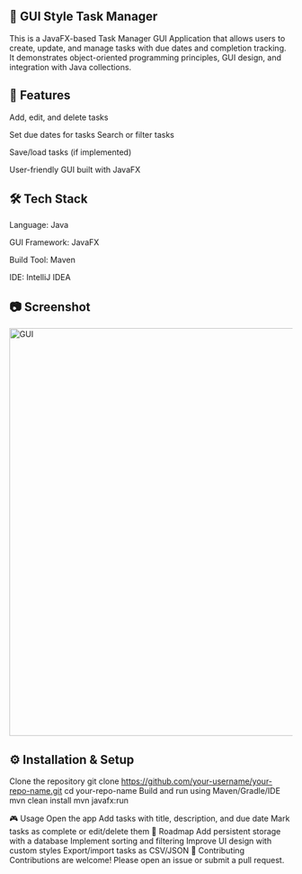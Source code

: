 ## 📌 GUI Style Task Manager 
This is a JavaFX-based Task Manager GUI Application that allows users to create, update, and manage tasks with due dates and completion tracking. It demonstrates object-oriented programming principles, GUI design, and integration with Java collections.

## 🚀 Features

 Add, edit, and delete tasks

 Set due dates for tasks
 Search or filter tasks

 Save/load tasks (if implemented)

 User-friendly GUI built with JavaFX

## 🛠️ Tech Stack
Language: Java

GUI Framework: JavaFX

Build Tool: Maven 

IDE: IntelliJ IDEA

## 📷 Screenshot
<img width="861" height="724" alt="GUI" src="https://github.com/user-attachments/assets/90623163-0182-4685-abcd-c345d59d03a9" />


## ⚙️ Installation & Setup
Clone the repository
git clone https://github.com/your-username/your-repo-name.git
cd your-repo-name
Build and run using Maven/Gradle/IDE
mvn clean install
mvn javafx:run

🎮 Usage
Open the app
Add tasks with title, description, and due date
Mark tasks as complete or edit/delete them
📌 Roadmap
 Add persistent storage with a database
 Implement sorting and filtering
 Improve UI design with custom styles
 Export/import tasks as CSV/JSON
🤝 Contributing
Contributions are welcome! Please open an issue or submit a pull request.

